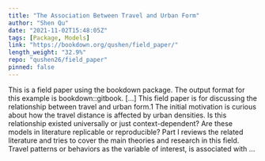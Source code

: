 ```yaml
---
title: "The Association Between Travel and Urban Form"
author: "Shen Qu"
date: "2021-11-02T15:48:05Z"
tags: [Package, Models]
link: "https://bookdown.org/qushen/field_paper/"
length_weight: "32.9%"
repo: "qushen26/field_paper"
pinned: false
---
```


This is a field paper using the bookdown package. The output format for this example is bookdown::gitbook. [...] This field paper is for discussing the relationship between travel and urban form.1
The initial motivation is curious about how the travel distance is affected by urban densities.
Is this relationship existed universally or just context-dependent?
Are these models in literature replicable or reproducible?
Part I reviews the related literature and tries to cover the main theories and research in this field.
Travel patterns or behaviors as the variable of interest, is associated with ...
